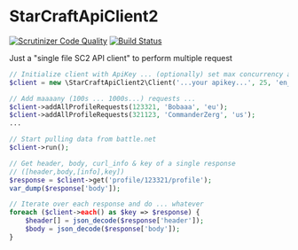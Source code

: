 # StarCraftApiClient2

[![Scrutinizer Code Quality](https://scrutinizer-ci.com/g/nimmneun/StarCraftApiClient/badges/quality-score.png?b=master)](https://scrutinizer-ci.com/g/nimmneun/StarCraftApiClient/?branch=master) [![Build Status](https://scrutinizer-ci.com/g/nimmneun/StarCraftApiClient/badges/build.png?b=master)](https://scrutinizer-ci.com/g/nimmneun/StarCraftApiClient/build-status/master)

Just a "single file SC2 API client" to perform multiple request

```php
// Initialize client with ApiKey ... (optionally) set max concurrency and locale.
$client = new \StarCraftApiClient2\Client('...your apikey...', 25, 'en_GB');

// Add maaaany (100s ... 1000s...) requests ...
$client->addAllProfileRequests(123321, 'Bobaaa', 'eu');
$client->addAllProfileRequests(321123, 'CommanderZerg', 'us');
...

// Start pulling data from battle.net
$client->run();

// Get header, body, curl_info & key of a single response
// ([header,body,[info],key])
$response = $client->get('profile/123321/profile');
var_dump($response['body']);

// Iterate over each response and do ... whatever
foreach ($client->each() as $key => $response) {
    $header[] = json_decode($response['header']);
    $body = json_decode($response['body']);
}
```
